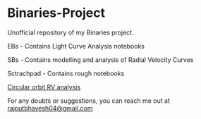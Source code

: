 # Binaries-Project

Unofficial repository of my Binaries project.

EBs - Contains Light Curve Analysis notebooks

SBs - Contains modelling and analysis of Radial Velocity Curves

Sctrachpad - Contains rough notebooks


[Circular orbit RV analysis](https://github.com/Bhavesh012/Binary-Star-System-Analysis)

For any doubts or suggestions, you can reach me out at rajputbhavesh04@gmail.com
